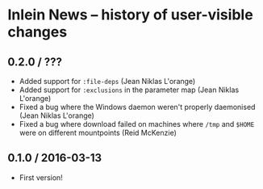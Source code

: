 # Inlein News – history of user-visible changes

## 0.2.0 / ???

* Added support for `:file-deps` (Jean Niklas L'orange)
* Added support for `:exclusions` in the parameter map (Jean Niklas L'orange)
* Fixed a bug where the Windows daemon weren't properly daemonised (Jean Niklas L'orange)
* Fixed a bug where download failed on machines where `/tmp` and `$HOME` were on
  different mountpoints (Reid McKenzie)

## 0.1.0 / 2016-03-13

* First version!
